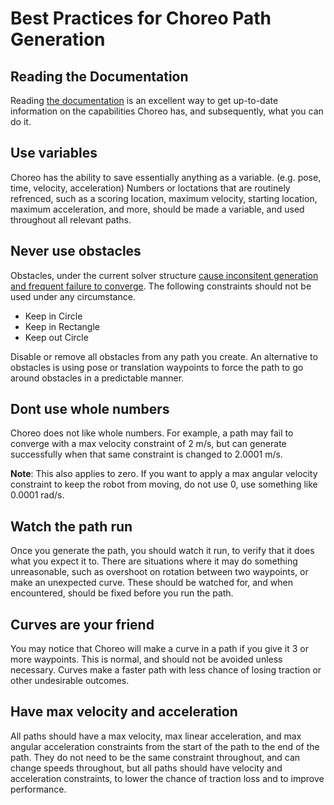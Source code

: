 # Best Practices for Choreo Path Generation

## Reading the Documentation

Reading [the documentation](https://choreo.autos/usage/editing-paths/) is an excellent way to get up-to-date information on the capabilities Choreo has, and subsequently, what you can do it.

## Use variables

Choreo has the ability to save essentially anything as a variable. (e.g. pose, time, velocity, acceleration) Numbers or loctations that are routinely refrenced, such as a scoring location, maximum velocity, starting location, maximum acceleration, and more, should be made a variable, and used throughout all relevant paths.

## Never use obstacles

Obstacles, under the current solver structure [cause inconsitent generation and frequent failure to converge](https://github.com/SleipnirGroup/Choreo/issues/816). The following constraints should not be used under any circumstance.

- Keep in Circle
- Keep in Rectangle
- Keep out Circle

Disable or remove all obstacles from any path you create. An alternative to obstacles is using pose or translation waypoints to force the path to go around obstacles in a predictable manner.

## Dont use whole numbers

Choreo does not like whole numbers. For example, a path may fail to converge with a max velocity constraint of 2 m/s, but can generate successfully when that same constraint is changed to 2.0001 m/s.

**Note**: This also applies to zero. If you want to apply a max angular velocity constraint to keep the robot from moving, do not use 0, use something like 0.0001 rad/s.

## Watch the path run

Once you generate the path, you should watch it run, to verify that it does what you expect it to. There are situations where it may do something unreasonable, such as overshoot on rotation between two waypoints, or make an unexpected curve. These should be watched for, and when encountered, should be fixed before you run the path.

## Curves are your friend

You may notice that Choreo will make a curve in a path if you give it 3 or more waypoints. This is normal, and should not be avoided unless necessary. Curves make a faster path with less chance of losing traction or other undesirable outcomes.

## Have max velocity and acceleration

All paths should have a max velocity, max linear acceleration, and max angular acceleration constraints from the start of the path to the end of the path. They do not need to be the same constraint throughout, and can change speeds throughout, but all paths should have velocity and acceleration constraints, to lower the chance of traction loss and to improve performance.
